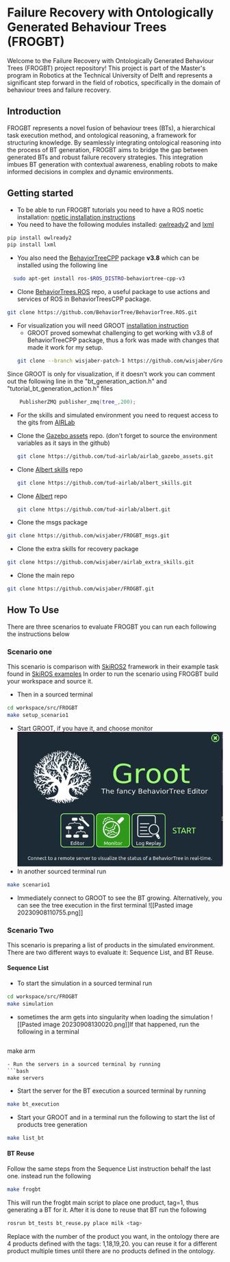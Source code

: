 # Failure Recovery with Ontologically Generated Behaviour Trees (FROGBT)
Welcome to the Failure Recovery with Ontologically Generated Behaviour Trees (FROGBT) project repository! This project is part of the Master's program in Robotics at the Technical University of Delft and represents a significant step forward in the field of robotics, specifically in the domain of behaviour trees and failure recovery.

## Introduction
FROGBT represents a novel fusion of behaviour trees (BTs), a hierarchical task execution method, and ontological reasoning, a framework for structuring knowledge. By seamlessly integrating ontological reasoning into the process of BT generation, FROGBT aims to bridge the gap between generated BTs and robust failure recovery strategies. This integration imbues BT generation with contextual awareness, enabling robots to make informed decisions in complex and dynamic environments.

## Getting started
- To be able to run FROGBT tutorials you need to have a ROS noetic installation: [noetic installation instructions](http://wiki.ros.org/noetic/Installation/Ubuntu)
- You need to have the following modules installed: [owlready2](https://pypi.org/project/owlready2/) and [lxml](https://pypi.org/project/lxml/)
```bash
pip install owlready2
pip install lxml
```
- You also need the [BehaviorTreeCPP](https://github.com/BehaviorTree/BehaviorTree.CPP) package **v3.8** which can be installed using the following line 
```bash
  sudo apt-get install ros-$ROS_DISTRO-behaviortree-cpp-v3
```
- Clone [BehaviorTrees.ROS](https://github.com/BehaviorTree/BehaviorTree.ROS) repo, a useful package to use actions and services of ROS in BehaviorTreesCPP package. 
```bash
git clone https://github.com/BehaviorTree/BehaviorTree.ROS.git
```
- For visualization you will need GROOT [installation instruction](https://github.com/wisjaber/Groot) 
	- GROOT proved somewhat challenging to get working with v3.8 of BehaviorTreeCPP package, thus a fork was made with changes that made it work for my setup. 		
	```bash
	git clone --branch wisjaber-patch-1 https://github.com/wisjaber/Groot.git
	```
Since GROOT is only for visualization, if it doesn't work you can comment out the following line in the "bt_generation_action.h" and "tutorial_bt_generation_action.h" files
```C++
	PublisherZMQ publisher_zmq(tree_,200);
```
- For the skills and simulated environment you need to request access to the gits from [AIRLab](https://icai.ai/airlab-delft/) 
- Clone the [Gazebo assets](https://github.com/tud-airlab/airlab_gazebo_assets) repo. (don't forget to source the environment variables as it says in the github)
	```bash
	git clone https://github.com/tud-airlab/airlab_gazebo_assets.git
	```
- Clone [Albert skills](https://github.com/tud-airlab/albert_skills) repo
	```bash 
	git clone https://github.com/tud-airlab/albert_skills.git
	```
- Clone [Albert](https://github.com/tud-airlab/albert) repo
	```bash
	git clone https://github.com/tud-airlab/albert.git
	```

- Clone the msgs package 
```bash
git clone https://github.com/wisjaber/FROGBT_msgs.git
```
- Clone the extra skills for recovery package
```bash
git clone https://github.com/wisjaber/airlab_extra_skills.git
```
- Clone the main repo
```bash
git clone https://github.com/wisjaber/FROGBT.git
```

## How To Use
There are three scenarios to evaluate FROGBT you can run each following the instructions below 
### Scenario one
This scenario is comparison with [SkiROS2](https://github.com/RVMI/skiros2) framework in their example task found in [SkiROS examples](https://github.com/RVMI/skiros2_examples)
In order to run the scenario using FROGBT build your workspace and source it. 
- Then in a sourced terminal
```bash
cd workspace/src/FROGBT
make setup_scenario1
```
- Start GROOT, if you have it, and choose monitor
![alt text](https://github.com/wisjaber/FROGBT/blob/main/Pasted%20image%2020230908110601.png?raw=true)
- In another sourced terminal run
```bash
make scenario1
```
- Immediately connect to GROOT to see the BT growing. Alternatively, you can see the tree execution in the first terminal
![[Pasted image 20230908110755.png]]
### Scenario Two
This scenario is preparing a list of products in the simulated environment. There are two different ways to evaluate it: Sequence List, and BT Reuse. 
#### Sequence List
- To start the simulation in a sourced terminal run 
```bash
cd workspace/src/FROGBT
make simulation
```
- sometimes the arm gets into singularity when loading the simulation ![[Pasted image 20230908130020.png]]If that happened, run the following in a terminal
	```bash
make arm
```
- Run the servers in a sourced terminal by running
```bash
make servers
```
- Start the server for the BT execution a sourced terminal by running 
```bash
make bt_execution
```
- Start your GROOT and in a terminal run the following to start the list of products tree generation
```bash
make list_bt
```
#### BT Reuse
Follow the same steps from the Sequence List instruction behalf the last one. instead run the following
```bash
make frogbt
```
This will run the frogbt main script to place one product, tag=1, thus generating a BT for it. After it is done to reuse that BT run the following
```bash
rosrun bt_tests bt_reuse.py place milk <tag>
```
Replace <tag> with the number of the product you want, in the ontology there are 4 products defined with the tags: 1,18,19,20. 
you can reuse it for a different product multiple times until there are no products defined in the ontology.


